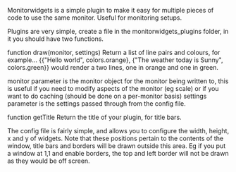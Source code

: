 Monitorwidgets is a simple plugin to make it easy for multiple pieces of code to use the same monitor. Useful for monitoring setups.

Plugins are very simple, create a file in the monitorwidgets_plugins folder, in it you should have two functions.

function draw(monitor, settings)
Return a list of line pairs and colours, for example...
{{"Hello world", colors.orange}, {"The weather today is Sunny", colors.green}} would render a two lines, one in orange and one in green.

monitor parameter is the monitor object for the monitor being written to, this is useful if you need to modify aspects of the monitor (eg scale) or if you want to do caching (should be done on a per-monitor basis)
settings parameter is the settings passed through from the config file.

function getTitle
Return the title of your plugin, for title bars.

The config file is fairly simple, and allows you to configure the width, height, x and y of widgets. Note that these positions pertain to the contents of the window, title bars and borders will be drawn outside this area. Eg if you put a window at 1,1 and enable borders, the top and left border will not be drawn as they would be off screen.

